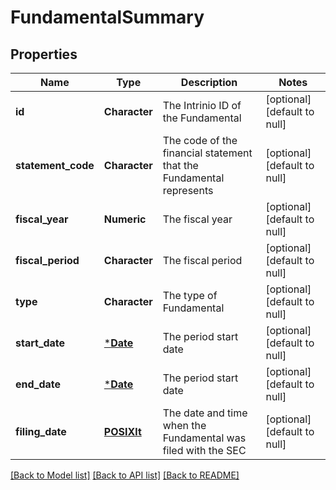 # FundamentalSummary

## Properties
Name | Type | Description | Notes
------------ | ------------- | ------------- | -------------
**id** | **Character** | The Intrinio ID of the Fundamental | [optional] [default to null]
**statement_code** | **Character** | The code of the financial statement that the Fundamental represents | [optional] [default to null]
**fiscal_year** | **Numeric** | The fiscal year | [optional] [default to null]
**fiscal_period** | **Character** | The fiscal period | [optional] [default to null]
**type** | **Character** | The type of Fundamental | [optional] [default to null]
**start_date** | [***Date**](Date.md) | The period start date | [optional] [default to null]
**end_date** | [***Date**](Date.md) | The period start date | [optional] [default to null]
**filing_date** | [**POSIXlt**](POSIXlt.md) | The date and time when the Fundamental was filed with the SEC | [optional] [default to null]

[[Back to Model list]](../README.md#documentation-for-models) [[Back to API list]](../README.md#documentation-for-api-endpoints) [[Back to README]](../README.md)


